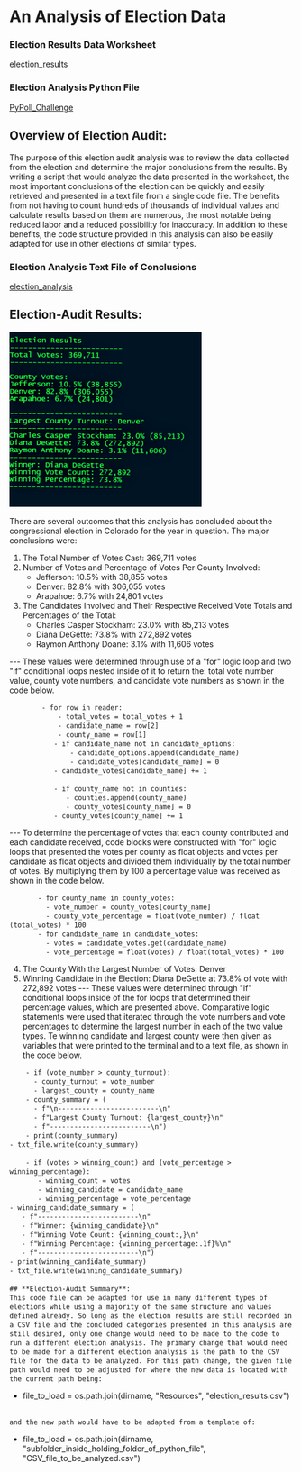 # An Analysis of Election Data
### Election Results Data Worksheet
[election_results](Resources/election_results.csv)
### Election Analysis Python File
[PyPoll_Challenge](PyPoll_Challenge.py)


## **Overview of Election Audit**:
The purpose of this election audit analysis was to review the data collected from the election and determine the major conclusions from the results. By writing a script that would analyze the data presented in the worksheet, the most important conclusions of the election can be quickly and easily retrieved and presented in a text file from a single code file. The benefits from not having to count hundreds of thousands of individual values and calculate results based on them are numerous, the most notable being reduced labor and a reduced possibility for inaccuracy. In addition to these benefits, the code structure provided in this analysis can also be easily adapted for use in other elections of similar types.


### Election Analysis Text File of Conclusions
[election_analysis](analysis/election_analysis.txt)

## **Election-Audit Results**:
![Election_Analysis_Text_File](https://github.com/HelyxM/Election_Analysis/blob/7156fbd9997afcc3c4151b7a119c1d13f52eec5d/analysis/Election%20Analysis%20Text%20File.png)

There are several outcomes that this analysis has concluded about the congressional election in Colorado for the year in question. The major conclusions were:
1. The Total Number of Votes Cast: 369,711 votes
2. Number of Votes and Percentage of Votes Per County Involved: 
    - Jefferson: 10.5% with 38,855 votes
    - Denver: 82.8% with 306,055 votes
    - Arapahoe: 6.7% with 24,801 votes
3. The Candidates Involved and Their Respective Received Vote Totals and Percentages of the Total:
    - Charles Casper Stockham: 23.0% with 85,213 votes
    - Diana DeGette: 73.8% with 272,892 votes
    - Raymon Anthony Doane: 3.1% with 11,606 votes

--- These values were determined through use of a "for" logic loop and two "if" conditional loops nested inside of it to return the: total vote number value, county vote numbers, and candidate vote numbers as shown in the code below.

``` 
        - for row in reader:
            - total_votes = total_votes + 1
            - candidate_name = row[2]        
            - county_name = row[1]
           - if candidate_name not in candidate_options:
               - candidate_options.append(candidate_name)
               - candidate_votes[candidate_name] = 0
           - candidate_votes[candidate_name] += 1

           - if county_name not in counties:            
              - counties.append(county_name)
              - county_votes[county_name] = 0
           - county_votes[county_name] += 1
``` 

--- To determine the percentage of votes that each county contributed and each candidate received, code blocks were constructed with "for" logic loops that presented the votes per county as float objects and votes per candidate as float objects and divided them individually by the total number of votes. By multiplying them by 100 a percentage value was received as shown in the code below.

``` 
       - for county_name in county_votes:
         - vote_number = county_votes[county_name]
         - county_vote_percentage = float(vote_number) / float (total_votes) * 100
       - for candidate_name in candidate_votes:
         - votes = candidate_votes.get(candidate_name)
         - vote_percentage = float(votes) / float(total_votes) * 100
```

4. The County With the Largest Number of Votes: Denver
5. Winning Candidate in the Election: Diana DeGette at 73.8% of vote with 272,892 votes
--- These values were determined through "if" conditional loops inside of the for loops that determined their percentage values, which are presented above. Comparative logic statements were used that iterated through the vote numbers and vote percentages to determine the largest number in each of the two value types. Te winning candidate and largest county were then given as variables that were printed to the terminal and to a text file, as shown in the code below.

```
    - if (vote_number > county_turnout):
      - county_turnout = vote_number
      - largest_county = county_name
    - county_summary = (
      - f"\n-------------------------\n"
      - f"Largest County Turnout: {largest_county}\n"
      - f"-------------------------\n")
    - print(county_summary)
- txt_file.write(county_summary)

    - if (votes > winning_count) and (vote_percentage > winning_percentage):
       - winning_count = votes
       - winning_candidate = candidate_name
       - winning_percentage = vote_percentage
- winning_candidate_summary = (
   - f"-------------------------\n"
   - f"Winner: {winning_candidate}\n"
   - f"Winning Vote Count: {winning_count:,}\n"
   - f"Winning Percentage: {winning_percentage:.1f}%\n"
   - f"-------------------------\n")
- print(winning_candidate_summary)
- txt_file.write(winning_candidate_summary)
    
## **Election-Audit Summary**:
This code file can be adapted for use in many different types of elections while using a majority of the same structure and values defined already. So long as the election results are still recorded in a CSV file and the concluded categories presented in this analysis are still desired, only one change would need to be made to the code to run a different election analysis. The primary change that would need to be made for a different election analysis is the path to the CSV file for the data to be analyzed. For this path change, the given file path would need to be adjusted for where the new data is located with the current path being:

```
- file_to_load = os.path.join(dirname, "Resources", "election_results.csv")
``` 

and the new path would have to be adapted from a template of:

```

- file_to_load = os.path.join(dirname, "subfolder_inside_holding_folder_of_python_file", "CSV_file_to_be_analyzed.csv")

```
